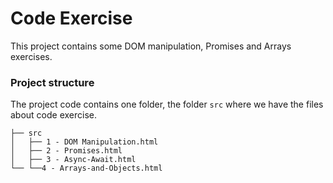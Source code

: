 # Code Exercise

This project contains some DOM manipulation, Promises and Arrays exercises.

### Project structure

The project code contains one folder, the folder `src` where we have the files about code exercise.

```
├── src
│   ├── 1 - DOM Manipulation.html
│   ├── 2 - Promises.html
│   ├── 3 - Async-Await.html
└── └──4 - Arrays-and-Objects.html
```
